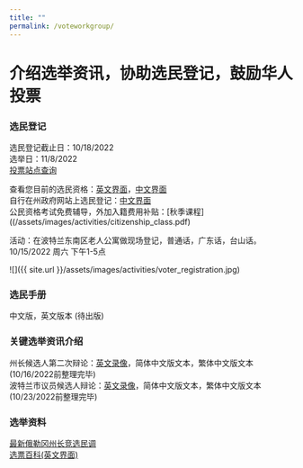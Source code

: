 ```yaml
---
title: ""
permalink: /voteworkgroup/
---
```


# 介绍选举资讯，协助选民登记，鼓励华人投票

### 选民登记

选民登记截止日：10/18/2022  
选举日：11/8/2022  
[投票站点查询](https://sos.oregon.gov/voting/Pages/drop-box-locator.aspx)  

查看您目前的选民资格：[英文界面](https://secure.sos.state.or.us/orestar/vr/showVoterSearch.doP)，[中文界面](https://secure.sos.state.or.us/orestar/vr/showVoterSearch.do)  
自行在州政府网站上选民登记：[中文界面](https://sos.oregon.gov/voting/Pages/registration.aspx?lang=zh)  
公民资格考试免费辅导，外加入籍费用补贴：[秋季课程]((/assets/images/activities/citizenship_class.pdf)    

活动：在波特兰东南区老人公寓做现场登记，普通话，广东话，台山话。10/15/2022 周六 下午1-5点

![]({{ site.url }}/assets/images/activities/voter_registration.jpg)

### 选民手册

中文版，英文版本 (待出版)

### 关键选举资讯介绍

州长候选人第二次辩论：[英文录像](https://youtu.be/PASxD34rc2g)，简体中文版文本，繁体中文版文本 (10/16/2022前整理完毕)  
波特兰市议员候选人辩论：[英文录像](https://youtu.be/JsGnGTpSl3w)，简体中文版文本，繁体中文版文本 (10/23/2022前整理完毕)  

### 选举资料

[最新俄勒冈州长竞选民调](https://projects.fivethirtyeight.com/polls/governor/2022/oregon/)  
[选票百科(英文界面)](https://ballotpedia.org/)  
